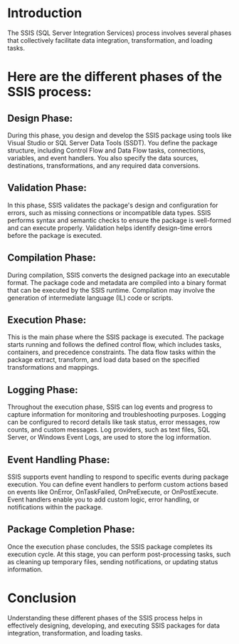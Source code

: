 # Introduction
The SSIS (SQL Server Integration Services) process involves several phases that collectively facilitate data integration, transformation, and loading tasks. 

# Here are the different phases of the SSIS process:

## Design Phase:

During this phase, you design and develop the SSIS package using tools like Visual Studio or SQL Server Data Tools (SSDT).
You define the package structure, including Control Flow and Data Flow tasks, connections, variables, and event handlers.
You also specify the data sources, destinations, transformations, and any required data conversions.

## Validation Phase:

In this phase, SSIS validates the package's design and configuration for errors, such as missing connections or incompatible data types.
SSIS performs syntax and semantic checks to ensure the package is well-formed and can execute properly.
Validation helps identify design-time errors before the package is executed.

## Compilation Phase:

During compilation, SSIS converts the designed package into an executable format.
The package code and metadata are compiled into a binary format that can be executed by the SSIS runtime.
Compilation may involve the generation of intermediate language (IL) code or scripts.

## Execution Phase:

This is the main phase where the SSIS package is executed.
The package starts running and follows the defined control flow, which includes tasks, containers, and precedence constraints.
The data flow tasks within the package extract, transform, and load data based on the specified transformations and mappings.

## Logging Phase:

Throughout the execution phase, SSIS can log events and progress to capture information for monitoring and troubleshooting purposes.
Logging can be configured to record details like task status, error messages, row counts, and custom messages.
Log providers, such as text files, SQL Server, or Windows Event Logs, are used to store the log information.

## Event Handling Phase:

SSIS supports event handling to respond to specific events during package execution.
You can define event handlers to perform custom actions based on events like OnError, OnTaskFailed, OnPreExecute, or OnPostExecute.
Event handlers enable you to add custom logic, error handling, or notifications within the package.

## Package Completion Phase:

Once the execution phase concludes, the SSIS package completes its execution cycle.
At this stage, you can perform post-processing tasks, such as cleaning up temporary files, sending notifications, or updating status information.
# Conclusion
Understanding these different phases of the SSIS process helps in effectively designing, developing, and executing SSIS packages for data integration, transformation, and loading tasks.
